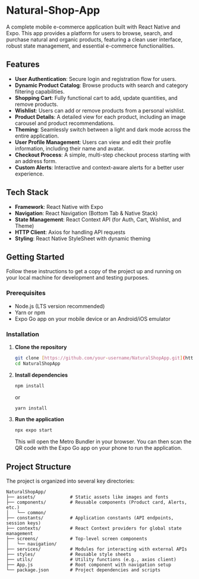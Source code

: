 # Natural-Shop-App

A complete mobile e-commerce application built with React Native and Expo. This app provides a platform for users to browse, search, and purchase natural and organic products, featuring a clean user interface, robust state management, and essential e-commerce functionalities.

## Features

-   **User Authentication**: Secure login and registration flow for users.
-   **Dynamic Product Catalog**: Browse products with search and category filtering capabilities.
-   **Shopping Cart**: Fully functional cart to add, update quantities, and remove products.
-   **Wishlist**: Users can add or remove products from a personal wishlist.
-   **Product Details**: A detailed view for each product, including an image carousel and product recommendations.
-   **Theming**: Seamlessly switch between a light and dark mode across the entire application.
-   **User Profile Management**: Users can view and edit their profile information, including their name and avatar.
-   **Checkout Process**: A simple, multi-step checkout process starting with an address form.
-   **Custom Alerts**: Interactive and context-aware alerts for a better user experience.

## Tech Stack

-   **Framework**: React Native with Expo
-   **Navigation**: React Navigation (Bottom Tab & Native Stack)
-   **State Management**: React Context API (for Auth, Cart, Wishlist, and Theme)
-   **HTTP Client**: Axios for handling API requests
-   **Styling**: React Native StyleSheet with dynamic theming

## Getting Started

Follow these instructions to get a copy of the project up and running on your local machine for development and testing purposes.

### Prerequisites

-   Node.js (LTS version recommended)
-   Yarn or npm
-   Expo Go app on your mobile device or an Android/iOS emulator

### Installation

1.  **Clone the repository**
    ```sh
    git clone [https://github.com/your-username/NaturalShopApp.git](https://github.com/your-username/NaturalShopApp.git)
    cd NaturalShopApp
    ```

2.  **Install dependencies**
    ```sh
    npm install
    ```
    or
    ```sh
    yarn install
    ```

3.  **Run the application**
    ```sh
    npx expo start
    ```
    This will open the Metro Bundler in your browser. You can then scan the QR code with the Expo Go app on your phone to run the application.

## Project Structure

The project is organized into several key directories:
```
NaturalShopApp/
├── assets/             # Static assets like images and fonts
├── components/         # Reusable components (Product card, Alerts, etc.)
│   └── common/
├── constants/          # Application constants (API endpoints, session keys)
├── contexts/           # React Context providers for global state management
├── screens/            # Top-level screen components
│   └── navigation/
├── services/           # Modules for interacting with external APIs
├── styles/             # Reusable style sheets
├── utils/              # Utility functions (e.g., axios client)
├── App.js              # Root component with navigation setup
└── package.json        # Project dependencies and scripts
```
